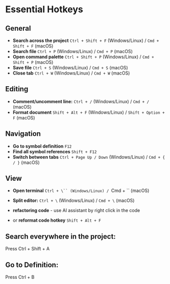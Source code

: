 # Essential Hotkeys

## General

* **Search across the project** `Ctrl + Shift + F` (Windows/Linux) / `Cmd + Shift + F` (macOS)
* **Search file** `Ctrl + P` (Windows/Linux) / `Cmd + P` (macOS)
* **Open command palette** `Ctrl + Shift + P` (Windows/Linux) / `Cmd + Shift + P` (macOS)
* **Save file** `Ctrl + S` (Windows/Linux) / `Cmd + S` (macOS)
* **Close tab** `Ctrl + W` (Windows/Linux) / `Cmd + W` (macOS)

## Editing

* **Comment/uncomment line:** `Ctrl + /` (Windows/Linux) / `Cmd + /` (macOS)
* **Format document** `Shift + Alt + F` (Windows/Linux) / `Shift + Option + F` (macOS)

## Navigation

* **Go to symbol definition** `F12`
* **Find all symbol references** `Shift + F12`
* **Switch between tabs** `Ctrl + Page Up / Down` (Windows/Linux) / `Cmd + { / }` (macOS)

## View

* **Open terminal** `Ctrl + \`` (Windows/Linux) / `Cmd + \`` (macOS)
* **Split editor:** `Ctrl + \` (Windows/Linux) / `Cmd + \` (macOS)

* **refactoring code** - use AI assistant by right click in the code
* or **reformat code hotkey**  `Shift + Alt + F`

## Search everywhere in the project:
Press Ctrl + Shift + A

## Go to Definition:
Press Ctrl + B